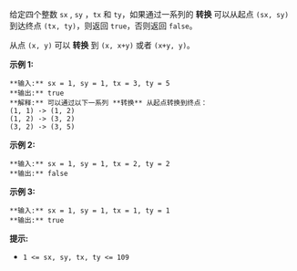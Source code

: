 给定四个整数 `sx` , `sy` ，`tx` 和 `ty`，如果通过一系列的 **转换** 可以从起点 `(sx, sy)` 到达终点 `(tx,
ty)`，则返回 `true`，否则返回 `false`。

从点 `(x, y)` 可以 **转换** 到 `(x, x+y)`  或者 `(x+y, y)`。



**示例 1:**

    
    
    **输入:** sx = 1, sy = 1, tx = 3, ty = 5
    **输出:** true
    **解释:** 可以通过以下一系列 **转换** 从起点转换到终点：
    (1, 1) -> (1, 2)
    (1, 2) -> (3, 2)
    (3, 2) -> (3, 5)
    

**示例 2:**

    
    
    **输入:** sx = 1, sy = 1, tx = 2, ty = 2 
    **输出:** false
    

**示例 3:**

    
    
    **输入:** sx = 1, sy = 1, tx = 1, ty = 1 
    **输出:** true
    



**提示:**

  * `1 <= sx, sy, tx, ty <= 109`

